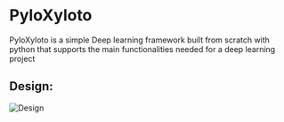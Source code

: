 # PyloXyloto
PyloXyloto is a simple Deep learning framework built from scratch with python that supports the main functionalities needed for a deep learning project
## Design:
![Design](https://user-images.githubusercontent.com/35659429/105618653-83d25300-5df2-11eb-97c6-0d5df8f1a114.png)




